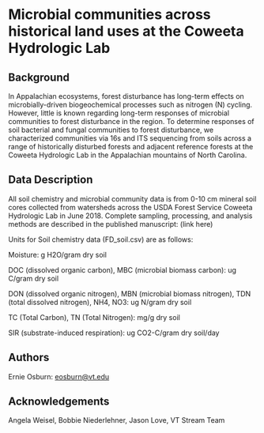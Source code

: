 # Microbial communities across historical land uses at the Coweeta Hydrologic Lab

## Background

In Appalachian ecosystems, forest disturbance has long-term effects on microbially-driven biogeochemical processes such as nitrogen (N) cycling. However, little is known regarding long-term responses of microbial communities to forest disturbance in the region. To determine responses of soil bacterial and fungal communities to forest disturbance, we characterized communities via 16s and ITS sequencing from soils across a range of historically disturbed forests and adjacent reference forests at the Coweeta Hydrologic Lab in the Appalachian mountains of North Carolina.

## Data Description

All soil chemistry and microbial community data is from 0-10 cm mineral soil cores collected from watersheds across the USDA Forest Service Coweeta Hydrologic Lab in June 2018. Complete sampling, processing, and analysis methods are described in the published manuscript: (link here)

Units for Soil chemistry data (FD_soil.csv) are as follows:

Moisture: g H2O/gram dry soil

DOC (dissolved organic carbon), MBC (microbial biomass carbon): ug C/gram dry soil

DON (dissolved organic nitrogen), MBN (microbial biomass nitrogen), TDN (total dissolved nitrogen), NH4, NO3: ug N/gram dry soil

TC (Total Carbon), TN (Total Nitrogen): mg/g dry soil

SIR (substrate-induced respiration): ug CO2-C/gram dry soil/day

## Authors

Ernie Osburn: eosburn@vt.edu

## Acknowledgements

Angela Weisel,
Bobbie Niederlehner,
Jason Love,
VT Stream Team
